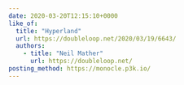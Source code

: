 ```yaml
---
date: 2020-03-20T12:15:10+0000
like_of:
  title: "Hyperland"
  url: https://doubleloop.net/2020/03/19/6643/
  authors:
    - title: "Neil Mather"
      url: https://doubleloop.net/
posting_method: https://monocle.p3k.io/
---
```

